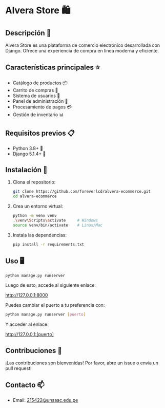 # Alvera Store 🛍️

## Descripción 📝
Alvera Store es una plataforma de comercio electrónico desarrollada con Django. Ofrece una experiencia de compra en línea moderna y eficiente.

## Características principales ⭐
- Catálogo de productos 📦
- Carrito de compras 🛒
- Sistema de usuarios 👥
- Panel de administración 🔧
- Procesamiento de pagos 💳
- Gestión de inventario 📊

## Requisitos previos 📋
- Python 3.8+ 🐍
- Django 5.1.4+ 🎯

## Instalación 🚀
1. Clona el repositorio:
    ```bash
    git clone https://github.com/foreverlcd/alvera-ecommerce.git
    cd alvera-ecommerce
    ```

2. Crea un entorno virtual:
    ```bash
    python -m venv venv
    .\venv\Scripts\activate     # Windows
    source venv/bin/activate    # Linux/Mac
    ```

3. Instala las dependencias:
    ```bash
    pip install -r requirements.txt
    ```

## Uso 🖥️
```bash
python manage.py runserver
```
Luego de esto, accede al siguiente enlace:

http://127.0.0.1:8000

Puedes cambiar el puerto a tu preferencia con:
```bash
python manage.py runserver [puerto]
```
Y acceder al enlace:

http://127.0.0.1:[puerto]

## Contribuciones 🤝
¡Las contribuciones son bienvenidas! Por favor, abre un issue o envía un pull request!

## Contacto 📫
- Email: 215422@unsaac.edu.pe